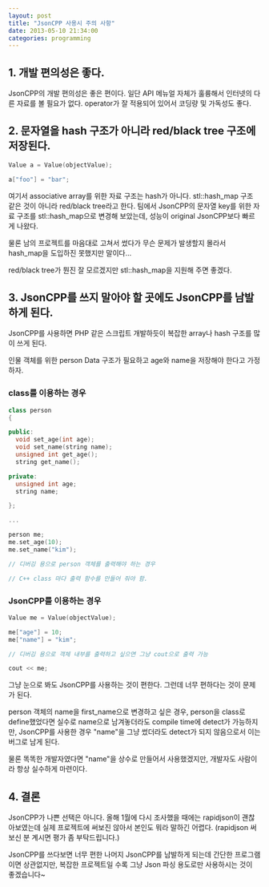 ```yaml
---
layout: post
title: "JsonCPP 사용시 주의 사항"
date: 2013-05-10 21:34:00
categories: programming
---
```


## 1. 개발 편의성은 좋다.

JsonCPP의 개발 편의성은 좋은 편이다. 일단 API 메뉴얼 자체가 훌륭해서 인터넷의 다른 자료를 볼 필요가 없다. operator가 잘 적용되어 있어서 코딩량 및 가독성도 좋다.

## 2. 문자열을 hash 구조가 아니라 red/black tree 구조에 저장된다.

```cpp
Value a = Value(objectValue);

a["foo"] = "bar";
```

여기서 associative array를 위한 자료 구조는 hash가 아니다. stl::hash_map 구조 같은 것이 아니라 red/black tree라고 한다. 팀에서 JsonCPP의 문자열 key를 위한 자료 구조를 stl::hash_map으로 변경해 보았는데, 성능이 original JsonCPP보다 빠르게 나왔다.

물론 남의 프로젝트를 마음대로 고쳐서 썼다가 무슨 문제가 발생할지 몰라서 hash_map을 도입하진 못했지만 말이다...

red/black tree가 뭔진 잘 모르겠지만 stl::hash_map을 지원해 주면 좋겠다.

## 3. JsonCPP를 쓰지 말아야 할 곳에도 JsonCPP를 남발하게 된다.

JsonCPP를 사용하면 PHP 같은 스크립트 개발하듯이 복잡한 array나 hash 구조를 많이 쓰게 된다.

인물 객체를 위한 person Data 구조가 필요하고 age와 name을 저장해야 한다고 가정하자.

###  class를 이용하는 경우

```cpp
class person
{

public:
  void set_age(int age);
  void set_name(string name);
  unsigned int get_age();
  string get_name();

private:
  unsigned int age;
  string name;

};

...

person me;
me.set_age(10);
me.set_name("kim");

// 디버깅 용으로 person 객체를 출력해야 하는 경우

// C++ class 마다 출력 함수를 만들어 줘야 함.
```

### JsonCPP를 이용하는 경우

```cpp
Value me = Value(objectValue);

me["age"] = 10;
me["name"] = "kim";

// 디버깅 용으로 객체 내부를 출력하고 싶으면 그냥 cout으로 출력 가능

cout << me;
```

그냥 눈으로 봐도 JsonCPP를 사용하는 것이 편한다. 그런데 너무 편하다는 것이 문제가 된다.

person 객체의 name을 first_name으로 변경하고 싶은 경우, person을 class로 define했었다면 실수로 name으로 남겨놓더라도 compile time에 detect가 가능하지만, JsonCPP를 사용한 경우 "name"을 그냥 썼더라도 detect가 되지 않음으로서 이는 버그로 남게 된다.

물론 똑똑한 개발자였다면 "name"을 상수로 만들어서 사용했겠지만, 개발자도 사람이라 항상 실수하게 마련이다.

## 4. 결론

JsonCPP가 나쁜 선택은 아니다. 올해 1월에 다시 조사했을 때에는 rapidjson이 괜찮아보였는데 실제 프로젝트에 써보진 않아서 본인도 뭐라 말하긴 어렵다. (rapidjson 써보신 분 계시면 평가 좀 부탁드립니다.)

JsonCPP를 쓰다보면 너무 편한 나머지 JsonCPP를 남발하게 되는데 간단한 프로그램이면 상관없지만, 복잡한 프로젝트일 수록 그냥 Json 파싱 용도로만 사용하시는 것이 좋겠습니다~
